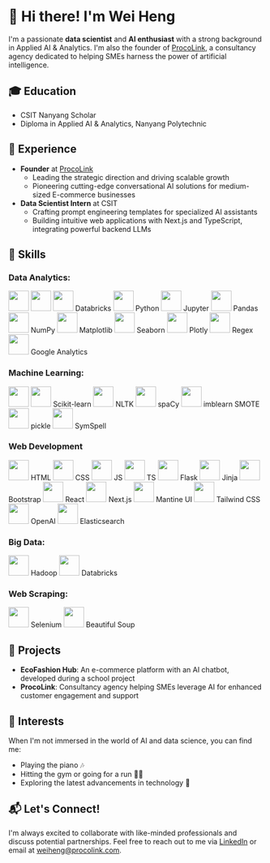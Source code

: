 # 👋 Hi there! I'm Wei Heng

I'm a passionate **data scientist** and **AI enthusiast** with a strong background in Applied AI & Analytics. I'm also the founder of [ProcoLink](https://www.procolink.com/), a consultancy agency dedicated to helping SMEs harness the power of artificial intelligence.

## 🎓 Education

- CSIT Nanyang Scholar
- Diploma in Applied AI & Analytics, Nanyang Polytechnic

## 💼 Experience

- **Founder** at [ProcoLink](https://www.procolink.com/)
  - Leading the strategic direction and driving scalable growth
  - Pioneering cutting-edge conversational AI solutions for medium-sized E-commerce businesses
- **Data Scientist Intern** at CSIT
  - Crafting prompt engineering templates for specialized AI assistants
  - Building intuitive web applications with Next.js and TypeScript, integrating powerful backend LLMs

## 🚀 Skills

### Data Analytics:
<a href="https://www.microsoft.com/en-us/power-platform/products/power-bi"><img src="https://upload.wikimedia.org/wikipedia/commons/c/cf/New_Power_BI_Logo.svg" width="40" height="40"/></a>
<a href="https://www.tableau.com/"><img src="https://logowik.com/content/uploads/images/tableau-software.jpg" width="40" height="40"/></a>
<a href="https://databricks.com/"><img src="https://upload.wikimedia.org/wikipedia/commons/6/63/Databricks_Logo.png" width="40" height="40"/></a> Databricks
<a href="https://www.python.org/"><img src="https://upload.wikimedia.org/wikipedia/commons/c/c3/Python-logo-notext.svg" width="40" height="40"/></a> Python
<a href="https://jupyter.org/"><img src="https://upload.wikimedia.org/wikipedia/commons/3/38/Jupyter_logo.svg" width="40" height="40"/></a> Jupyter
<a href="https://pandas.pydata.org/"><img src="https://upload.wikimedia.org/wikipedia/commons/2/22/Pandas_mark.svg" width="40" height="40"/></a> Pandas
<a href="https://numpy.org/"><img src="https://upload.wikimedia.org/wikipedia/commons/3/31/NumPy_logo_2020.svg" width="40" height="40"/></a> NumPy
<a href="https://matplotlib.org/"><img src="https://upload.wikimedia.org/wikipedia/commons/0/01/Created_with_Matplotlib-logo.svg" width="40" height="40"/></a> Matplotlib
<a href="https://seaborn.pydata.org/"><img src="https://seaborn.pydata.org/_images/logo-tall-lightbg.svg" width="40" height="40"/></a> Seaborn
<a href="https://plotly.com/"><img src="https://upload.wikimedia.org/wikipedia/commons/3/37/Plotly-logo-01-square.png" width="40" height="40"/></a> Plotly
<a href="https://docs.python.org/3/library/re.html"><img src="https://upload.wikimedia.org/wikipedia/commons/c/c3/Python-logo-notext.svg" width="40" height="40"/></a> Regex
<a href="https://marketingplatform.google.com/about/analytics/"><img src="https://upload.wikimedia.org/wikipedia/commons/4/46/Google_Analytics_logo.png" width="40" height="40"/></a> Google Analytics

### Machine Learning:
<a href="https://www.sas.com/en_sg/software/viya.html"><img src="https://i.pinimg.com/736x/73/96/b8/7396b8543078228985df506d122df2e7.jpg" width="40" height="40"/></a>
<a href="https://scikit-learn.org/"><img src="https://upload.wikimedia.org/wikipedia/commons/0/05/Scikit_learn_logo_small.svg" width="40" height="40"/></a> Scikit-learn
<a href="https://www.nltk.org/"><img src="https://miro.medium.com/max/592/1*YM2HXc7xJ3GNOZyBmH5M6A.png" width="40" height="40"/></a> NLTK
<a href="https://spacy.io/"><img src="https://upload.wikimedia.org/wikipedia/commons/8/88/SpaCy_logo.svg" width="40" height="40"/></a> spaCy
<a href="https://imbalanced-learn.org/stable/"><img src="https://imbalanced-learn.org/stable/_static/logo.png" width="40" height="40"/></a> imblearn SMOTE
<a href="https://docs.python.org/3/library/pickle.html"><img src="https://upload.wikimedia.org/wikipedia/commons/c/c3/Python-logo-notext.svg" width="40" height="40"/></a> pickle
<a href="https://github.com/wolfgarbe/SymSpell"><img src="https://raw.githubusercontent.com/wolfgarbe/SymSpell/master/SymSpell.png" width="40" height="40"/></a> SymSpell

### Web Development
<a href="https://developer.mozilla.org/en-US/docs/Web/HTML"><img src="https://upload.wikimedia.org/wikipedia/commons/6/61/HTML5_logo_and_wordmark.svg" width="40" height="40"/></a> HTML
<a href="https://developer.mozilla.org/en-US/docs/Web/CSS"><img src="https://upload.wikimedia.org/wikipedia/commons/d/d5/CSS3_logo_and_wordmark.svg" width="40" height="40"/></a> CSS
<a href="https://developer.mozilla.org/en-US/docs/Web/JavaScript"><img src="https://upload.wikimedia.org/wikipedia/commons/9/99/Unofficial_JavaScript_logo_2.svg" width="40" height="40"/></a> JS
<a href="https://www.typescriptlang.org/"><img src="https://upload.wikimedia.org/wikipedia/commons/4/4c/Typescript_logo_2020.svg" width="40" height="40"/></a> TS
<a href="https://flask.palletsprojects.com/"><img src="https://upload.wikimedia.org/wikipedia/commons/3/3c/Flask_logo.svg" width="40" height="40"/></a> Flask
<a href="https://jinja.palletsprojects.com/"><img src="https://upload.wikimedia.org/wikipedia/commons/8/87/Jinja_software_logo.svg" width="40" height="40"/></a> Jinja
<a href="https://getbootstrap.com/"><img src="https://upload.wikimedia.org/wikipedia/commons/b/b2/Bootstrap_logo.svg" width="40" height="40"/></a> Bootstrap
<a href="https://reactjs.org/"><img src="https://upload.wikimedia.org/wikipedia/commons/a/a7/React-icon.svg" width="40" height="40"/></a> React
<a href="https://nextjs.org/"><img src="https://upload.wikimedia.org/wikipedia/commons/8/8e/Nextjs-logo.svg" width="40" height="40"/></a> Next.js
<a href="https://mantine.dev/"><img src="https://raw.githubusercontent.com/mantinedev/mantine/master/docs/src/images/logo.svg" width="40" height="40"/></a> Mantine UI
<a href="https://tailwindcss.com/"><img src="https://upload.wikimedia.org/wikipedia/commons/d/d5/Tailwind_CSS_Logo.svg" width="40" height="40"/></a> Tailwind CSS
<a href="https://www.openai.com/"><img src="https://upload.wikimedia.org/wikipedia/commons/4/4d/OpenAI_Logo.svg" width="40" height="40"/></a> OpenAI
<a href="https://www.elastic.co/elasticsearch/"><img src="https://upload.wikimedia.org/wikipedia/commons/3/32/Elastic_logo.svg" width="40" height="40"/></a> Elasticsearch

### Big Data:
<a href="https://hadoop.apache.org/"><img src="https://upload.wikimedia.org/wikipedia/commons/0/0e/Hadoop_logo.svg" width="40" height="40"/></a> Hadoop
<a href="https://databricks.com/"><img src="https://upload.wikimedia.org/wikipedia/commons/6/63/Databricks_Logo.png" width="40" height="40"/></a> Databricks

### Web Scraping:
<a href="https://www.selenium.dev/"><img src="https://upload.wikimedia.org/wikipedia/commons/d/d5/Selenium_Logo.png" width="40" height="40"/></a> Selenium
<a href="https://www.crummy.com/software/BeautifulSoup/"><img src="https://www.crummy.com/software/BeautifulSoup/10.1.jpg" width="40" height="40"/></a> Beautiful Soup


## 🌟 Projects

- **EcoFashion Hub**: An e-commerce platform with an AI chatbot, developed during a school project
- **ProcoLink**: Consultancy agency helping SMEs leverage AI for enhanced customer engagement and support

## 🎹 Interests

When I'm not immersed in the world of AI and data science, you can find me:

- Playing the piano 🎶
- Hitting the gym or going for a run 🏃‍♂️
- Exploring the latest advancements in technology 📱

## 📬 Let's Connect!

I'm always excited to collaborate with like-minded professionals and discuss potential partnerships. Feel free to reach out to me via [LinkedIn](https://www.linkedin.com/in/yourprofile/) or email at weiheng@procolink.com.
